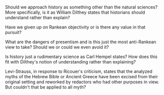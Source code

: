 Should we approach history as something other than the natural sciences? More specifically, is it as William Dilthey states that historians should understand rather than explain?

Have we given up on Rankean objectivity or is there any value in that pursuit?

What are the dangers of presentism and is this just the most anti-Rankean view to take? Should we or could we even avoid it?

Is history just a rudimentary science as Carl Hempel states? How does this fit with Dilthey's notion of understanding rather than explaining? 

Levi-Strauss, in response to Ricouer's criticism, states that the analyzed myths of the Hebrew Bible or Ancient Greece have been excised from their original setting and reworked by redactors who had other purposes in view. But couldn't that be applied to all myth?
